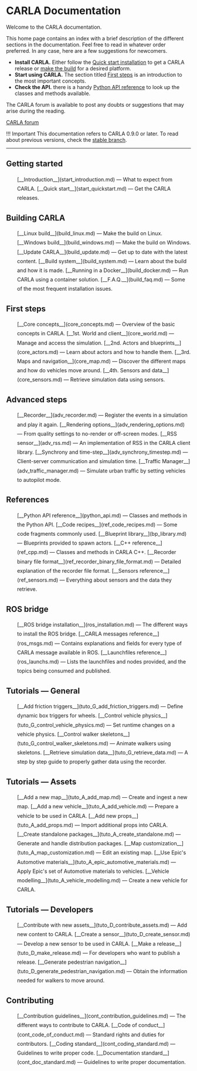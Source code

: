 # CARLA Documentation

Welcome to the CARLA documentation. 

This home page contains an index with a brief description of the different sections in the documentation. Feel free to read in whatever order preferred. In any case, here are a few suggestions for newcomers.  

* __Install CARLA.__ Either follow the [Quick start installation](start_quickstart.md) to get a CARLA release or [make the build](build_linux.md) for a desired platform.  
* __Start using CARLA.__ The section titled [First steps](core_concepts.md) is an introduction to the most important concepts.  
* __Check the API.__ there is a handy [Python API reference](python_api.md) to look up the classes and methods available.  

The CARLA forum is available to post any doubts or suggestions that may arise during the reading.  
<div class="build-buttons">
<a href="https://forum.carla.org/" target="_blank" class="btn btn-neutral" title="Go to the latest CARLA release">
CARLA forum</a>
</div>

!!! Important
    This documentation refers to CARLA 0.9.0 or later. To read about previous versions, check the [stable branch](https://carla.readthedocs.io/en/stable/).

---

## Getting started
  <p style="padding-left:30px;line-height:1.8">
    [__Introduction__](start_introduction.md)
        — What to expect from CARLA.  
    [__Quick start__](start_quickstart.md)
        — Get the CARLA releases.  
  </p>

## Building CARLA
  <p style="padding-left:30px;line-height:1.8">
    [__Linux build__](build_linux.md)
        — Make the build on Linux.  
    [__Windows build__](build_windows.md)
        — Make the build on Windows.  
    [__Update CARLA__](build_update.md)
        — Get up to date with the latest content.  
    [__Build system__](build_system.md)
        — Learn about the build and how it is made.  
    [__Running in a Docker__](build_docker.md)
        — Run CARLA using a container solution.  
    [__F.A.Q.__](build_faq.md)
        — Some of the most frequent installation issues.  
  </p>

## First steps
  <p style="padding-left:30px;line-height:1.8">
    [__Core concepts__](core_concepts.md)
        — Overview of the basic concepts in CARLA.  
    [__1st. World and client__](core_world.md)
        — Manage and access the simulation.  
    [__2nd. Actors and blueprints__](core_actors.md)
        — Learn about actors and how to handle them.  
    [__3rd. Maps and navigation__](core_map.md)
        — Discover the different maps and how do vehicles move around.  
    [__4th. Sensors and data__](core_sensors.md)
        — Retrieve simulation data using sensors.  
    </p>

## Advanced steps
  <p style="padding-left:30px;line-height:1.8">
    [__Recorder__](adv_recorder.md)
        — Register the events in a simulation and play it again.  
    [__Rendering options__](adv_rendering_options.md)
        — From quality settings to no-render or off-screen modes.  
    [__RSS sensor__](adv_rss.md)
        — An implementation of RSS in the CARLA client library.  
    [__Synchrony and time-step__](adv_synchrony_timestep.md)
        — Client-server communication and simulation time.  
    [__Traffic Manager__](adv_traffic_manager.md)
        — Simulate urban traffic by setting vehicles to autopilot mode.  
    </p>

## References
  <p style="padding-left:30px;line-height:1.8">
    [__Python API reference__](python_api.md)
        — Classes and methods in the Python API.  
    [__Code recipes__](ref_code_recipes.md)
        — Some code fragments commonly used.  
    [__Blueprint library__](bp_library.md)
        — Blueprints provided to spawn actors.  
    [__C++ reference__](ref_cpp.md)
        — Classes and methods in CARLA C++.  
    [__Recorder binary file format__](ref_recorder_binary_file_format.md)
        — Detailed explanation of the recorder file format.  
    [__Sensors reference__](ref_sensors.md)
        — Everything about sensors and the data they retrieve.  

## ROS bridge
  <p style="padding-left:30px;line-height:1.8">
    [__ROS bridge installation__](ros_installation.md)
        — The different ways to install the ROS bridge.  
    [__CARLA messages reference__](ros_msgs.md)
        — Contains explanations and fields for every type of CARLA message available in ROS.  
    [__Launchfiles reference__](ros_launchs.md)
        — Lists the launchfiles and nodes provided, and the topics being consumed and published.  
    </p>

## Tutorials — General
  <p style="padding-left:30px;line-height:1.8">
    [__Add friction triggers__](tuto_G_add_friction_triggers.md)
        — Define dynamic box triggers for wheels.  
    [__Control vehicle physics__](tuto_G_control_vehicle_physics.md)
        — Set runtime changes on a vehicle physics.  
    [__Control walker skeletons__](tuto_G_control_walker_skeletons.md)
        — Animate walkers using skeletons.  
    [__Retrieve simulation data__](tuto_G_retrieve_data.md)
        — A step by step guide to properly gather data using the recorder.  
    </p>

## Tutorials — Assets
  <p style="padding-left:30px;line-height:1.8">
    [__Add a new map__](tuto_A_add_map.md)
        — Create and ingest a new map.  
    [__Add a new vehicle__](tuto_A_add_vehicle.md)
        — Prepare a vehicle to be used in CARLA.  
    [__Add new props__](tuto_A_add_props.md)
        — Import additional props into CARLA.  
    [__Create standalone packages__](tuto_A_create_standalone.md)
        — Generate and handle distribution packages.  
    [__Map customization__](tuto_A_map_customization.md)
        — Edit an existing map.  
    [__Use Epic's Automotive materials__](tuto_A_epic_automotive_materials.md)
        — Apply Epic's set of Automotive materials to vehicles.  
    [__Vehicle modelling__](tuto_A_vehicle_modelling.md)
        — Create a new vehicle for CARLA.  
    </p>

## Tutorials — Developers
  <p style="padding-left:30px;line-height:1.8">
    [__Contribute with new assets__](tuto_D_contribute_assets.md)
        — Add new content to CARLA.  
    [__Create a sensor__](tuto_D_create_sensor.md)
        — Develop a new sensor to be used in CARLA.  
    [__Make a release__](tuto_D_make_release.md)
        — For developers who want to publish a release.  
    [__Generate pedestrian navigation__](tuto_D_generate_pedestrian_navigation.md)
        — Obtain the information needed for walkers to move around.  
    </p>

## Contributing
  <p style="padding-left:30px;line-height:1.8">
    [__Contribution guidelines__](cont_contribution_guidelines.md)
        — The different ways to contribute to CARLA.  
    [__Code of conduct__](cont_code_of_conduct.md)
        — Standard rights and duties for contributors.  
    [__Coding standard__](cont_coding_standard.md)
        — Guidelines to write proper code.  
    [__Documentation standard__](cont_doc_standard.md)
        — Guidelines to write proper documentation.  
    </p>